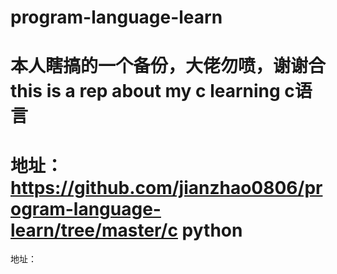 # program-language-learn
本人瞎搞的一个备份，大佬勿喷，谢谢合<br>
this is a rep about my c  learning
c语言
======
地址：https://github.com/jianzhao0806/program-language-learn/tree/master/c
python
======
地址：

